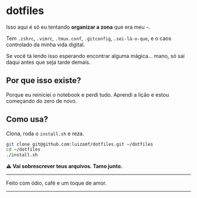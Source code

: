 # dotfiles

Isso aqui é só eu tentando **organizar a zona** que era meu `~`.

Tem `.zshrc`, `.vimrc`, `.tmux.conf`, `.gitconfig`, `.sei-lá-o-que`, e o caos controlado da minha vida digital.

Se você tá lendo isso esperando encontrar alguma mágica... mano, só sai daqui antes que seja tarde demais.

## Por que isso existe?

Porque eu reiniciei o notebook e perdi tudo. Aprendi a lição e estou começando do zero de novo.

## Como usa?

Clona, roda o `install.sh` e reza.

```bash
git clone git@github.com:luizomf/dotfiles.git ~/dotfiles
cd ~/dotfiles
./install.sh
```

**⚠️ Vai sobrescrever teus arquivos. Tamo junto.**

---

Feito com ódio, café e um toque de amor.

---

